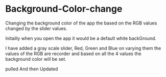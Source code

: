 # Background-Color-change
Changing the background color of the app the based on the RGB values changed by the slider values.

Initailly when you open the app it would be a default white backGround.

I have added a gray scale slider, Red, Green and Blue on varying them the values of the RGB are recorder and based on all the 4 values the background color will be set.

pulled And then Updated
